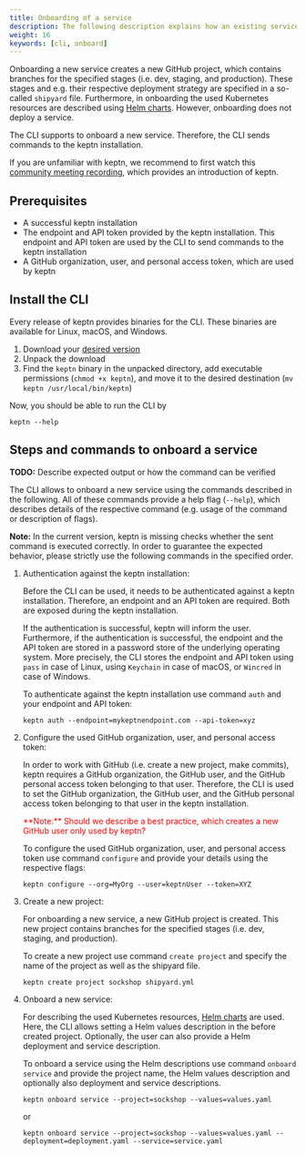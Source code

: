 ```yaml
---
title: Onboarding of a service
description: The following description explains how an existing service can be onboarded using keptn.
weight: 16
keywords: [cli, onboard]
---
```


Onboarding a new service creates a new GitHub project, which contains branches for the specified stages (i.e. dev, staging, and production).
These stages and e.g. their respective deployment strategy are specified in a so-called `shipyard` file.
Furthermore, in onboarding the used Kubernetes resources are described using [Helm charts](https://helm.sh/).
However, onboarding does not deploy a service.

The CLI supports to onboard a new service. 
Therefore, the CLI sends commands to the keptn installation.

If you are unfamiliar with keptn, we recommend to first watch this [community meeting recording](https://drive.google.com/open?id=1Zj-c0tGIvQ_0Dys6NsyDa-REsEZCvAHJ),
which provides an introduction of keptn.


## Prerequisites
- A successful keptn installation
- The endpoint and API token provided by the keptn installation. This endpoint and API token are used by the CLI to send commands to the keptn installation
- A GitHub organization, user, and personal access token, which are used by keptn 


## Install the CLI
Every release of keptn provides binaries for the CLI. These binaries are available for Linux, macOS, and Windows.

1. Download your [desired version](https://github.com/keptn/keptn/releases/tag/0.2)
2. Unpack the download <!--- Check if necessary -->
3. Find the `keptn` binary in the unpacked directory, add executable permissions (``chmod +x keptn``), and move it to the desired destination (``mv keptn /usr/local/bin/keptn``)

Now, you should be able to run the CLI by 
```console
keptn --help
```
## Steps and commands to onboard a service
**TODO:** Describe expected output or how the command can be verified

The CLI allows to onboard a new service using the commands described in the following.
All of these commands provide a help flag (`--help`), which describes details of the respective command (e.g. usage of the command or description of flags).

**Note:** In the current version, keptn is missing checks whether the sent command is executed correctly.
In order to guarantee the expected behavior, please strictly use the following commands in the specified order.

1. Authentication against the keptn installation:

    Before the CLI can be used, it needs to be authenticated against a keptn installation.
    Therefore, an endpoint and an API token are required. Both are exposed during the keptn installation.
    
    If the authentication is successful, keptn will inform the user.
    Furthermore, if the authentication is successful, the endpoint and the API token are stored in a password store of the underlying operating system.
    More precisely, the CLI stores the endpoint and API token using `pass` in case of Linux, using `Keychain` in case of macOS, or
    `Wincred` in case of Windows.

    To authenticate against the keptn installation use command `auth` and your endpoint and API token:
    ```console
    keptn auth --endpoint=mykeptnendpoint.com --api-token=xyz
    ```

1. Configure the used GitHub organization, user, and personal access token:

    In order to work with GitHub (i.e. create a new project, make commits), keptn requires a
    GitHub organization, the GitHub user, and the GitHub personal access token belonging to that user.
    Therefore, the CLI is used to set the GitHub organization, the GitHub user, and the GitHub personal access token belonging to that user in the keptn installation.

    <span style="color:red">
    **Note:** Should we describe a best practice, which creates a new GitHub user only used by keptn?
    </span>

    To configure the used GitHub organization, user, and personal access token use command `configure` and provide your details using the respective flags:
    ```console
    keptn configure --org=MyOrg --user=keptnUser --token=XYZ
    ```

1. Create a new project:

    For onboarding a new service, a new GitHub project is created. This new project contains branches for the specified stages (i.e. dev, staging, and production).  
        
    To create a new project use command `create project` and specify the name of the project as well as the shipyard file.
    ```console
    keptn create project sockshop shipyard.yml
    ```

1. Onboard a new service:

    For describing the used Kubernetes resources, [Helm charts](https://helm.sh/) are used.
    Here, the CLI allows setting a Helm values description in the before created project.
    Optionally, the user can also provide a Helm deployment and service description.

    To onboard a service using the Helm descriptions use command `onboard service` and provide the project name, the Helm values description and optionally also deployment and service descriptions.
    ```console
    keptn onboard service --project=sockshop --values=values.yaml
    ```
    or
    ```console
    keptn onboard service --project=sockshop --values=values.yaml --deployment=deployment.yaml --service=service.yaml
    ```
